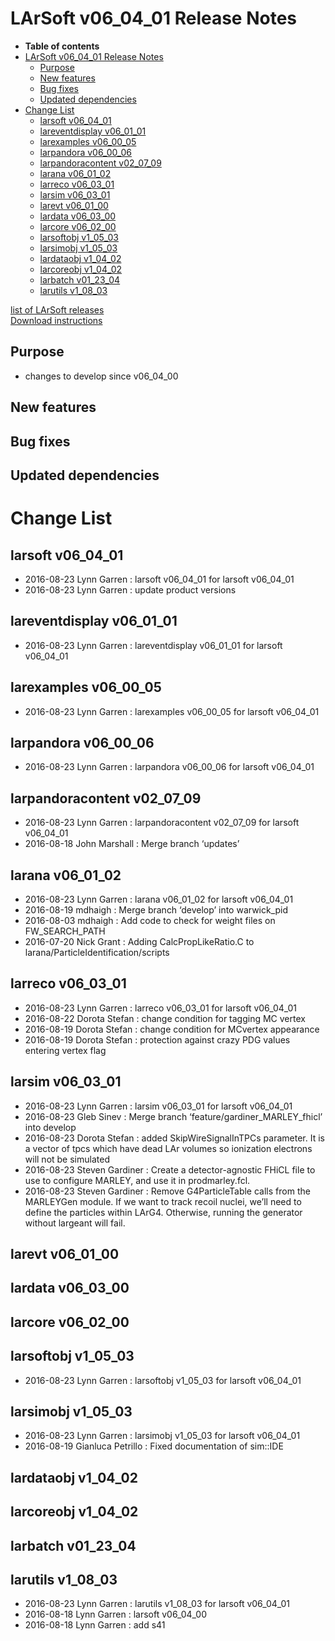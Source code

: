 LArSoft v06\_04\_01 Release Notes
======================================================================

-   **Table of contents**
-   [LArSoft v06\_04\_01 Release Notes](#LArSoft-v06_04_01-Release-Notes)
    -   [Purpose](#Purpose)
    -   [New features](#New-features)
    -   [Bug fixes](#Bug-fixes)
    -   [Updated dependencies](#Updated-dependencies)
-   [Change List](#Change-List)
    -   [larsoft v06\_04\_01](#larsoft-v06_04_01)
    -   [lareventdisplay v06\_01\_01](#lareventdisplay-v06_01_01)
    -   [larexamples v06\_00\_05](#larexamples-v06_00_05)
    -   [larpandora v06\_00\_06](#larpandora-v06_00_06)
    -   [larpandoracontent v02\_07\_09](#larpandoracontent-v02_07_09)
    -   [larana v06\_01\_02](#larana-v06_01_02)
    -   [larreco v06\_03\_01](#larreco-v06_03_01)
    -   [larsim v06\_03\_01](#larsim-v06_03_01)
    -   [larevt v06\_01\_00](#larevt-v06_01_00)
    -   [lardata v06\_03\_00](#lardata-v06_03_00)
    -   [larcore v06\_02\_00](#larcore-v06_02_00)
    -   [larsoftobj v1\_05\_03](#larsoftobj-v1_05_03)
    -   [larsimobj v1\_05\_03](#larsimobj-v1_05_03)
    -   [lardataobj v1\_04\_02](#lardataobj-v1_04_02)
    -   [larcoreobj v1\_04\_02](#larcoreobj-v1_04_02)
    -   [larbatch v01\_23\_04](#larbatch-v01_23_04)
    -   [larutils v1\_08\_03](#larutils-v1_08_03)

[list of LArSoft releases](LArSoft_release_list)\
[Download instructions](http://scisoft.fnal.gov/scisoft/bundles/larsoft/v06_04_01/larsoft-v06_04_01.html)

Purpose
--------------------

-   changes to develop since v06\_04\_00

New features
------------------------------

Bug fixes
------------------------

Updated dependencies
----------------------------------------------

Change List
============================

larsoft v06\_04\_01
------------------------------------------

-   2016-08-23 Lynn Garren : larsoft v06\_04\_01 for larsoft v06\_04\_01
-   2016-08-23 Lynn Garren : update product versions

lareventdisplay v06\_01\_01
----------------------------------------------------------

-   2016-08-23 Lynn Garren : lareventdisplay v06\_01\_01 for larsoft v06\_04\_01

larexamples v06\_00\_05
--------------------------------------------------

-   2016-08-23 Lynn Garren : larexamples v06\_00\_05 for larsoft v06\_04\_01

larpandora v06\_00\_06
------------------------------------------------

-   2016-08-23 Lynn Garren : larpandora v06\_00\_06 for larsoft v06\_04\_01

larpandoracontent v02\_07\_09
--------------------------------------------------------------

-   2016-08-23 Lynn Garren : larpandoracontent v02\_07\_09 for larsoft v06\_04\_01
-   2016-08-18 John Marshall : Merge branch ‘updates’

larana v06\_01\_02
----------------------------------------

-   2016-08-23 Lynn Garren : larana v06\_01\_02 for larsoft v06\_04\_01
-   2016-08-19 mdhaigh : Merge branch ‘develop’ into warwick\_pid
-   2016-08-03 mdhaigh : Add code to check for weight files on FW\_SEARCH\_PATH
-   2016-07-20 Nick Grant : Adding CalcPropLikeRatio.C to larana/ParticleIdentification/scripts

larreco v06\_03\_01
------------------------------------------

-   2016-08-23 Lynn Garren : larreco v06\_03\_01 for larsoft v06\_04\_01
-   2016-08-22 Dorota Stefan : change condition for tagging MC vertex
-   2016-08-19 Dorota Stefan : change condition for MCvertex appearance
-   2016-08-19 Dorota Stefan : protection against crazy PDG values entering vertex flag

larsim v06\_03\_01
----------------------------------------

-   2016-08-23 Lynn Garren : larsim v06\_03\_01 for larsoft v06\_04\_01
-   2016-08-23 Gleb Sinev : Merge branch ‘feature/gardiner\_MARLEY\_fhicl’ into develop
-   2016-08-23 Dorota Stefan : added SkipWireSignalInTPCs parameter. It is a vector of tpcs which have dead LAr volumes so ionization electrons will not be simulated
-   2016-08-23 Steven Gardiner : Create a detector-agnostic FHiCL file to use to configure MARLEY, and use it in prodmarley.fcl.
-   2016-08-23 Steven Gardiner : Remove G4ParticleTable calls from the MARLEYGen module. If we want to track recoil nuclei, we’ll need to define the particles within LArG4. Otherwise, running the generator without largeant will fail.

larevt v06\_01\_00
----------------------------------------

lardata v06\_03\_00
------------------------------------------

larcore v06\_02\_00
------------------------------------------

larsoftobj v1\_05\_03
----------------------------------------------

-   2016-08-23 Lynn Garren : larsoftobj v1\_05\_03 for larsoft v06\_04\_01

larsimobj v1\_05\_03
--------------------------------------------

-   2016-08-23 Lynn Garren : larsimobj v1\_05\_03 for larsoft v06\_04\_01
-   2016-08-19 Gianluca Petrillo : Fixed documentation of sim::IDE

lardataobj v1\_04\_02
----------------------------------------------

larcoreobj v1\_04\_02
----------------------------------------------

larbatch v01\_23\_04
--------------------------------------------

larutils v1\_08\_03
------------------------------------------

-   2016-08-23 Lynn Garren : larutils v1\_08\_03 for larsoft v06\_04\_01
-   2016-08-18 Lynn Garren : larsoft v06\_04\_00
-   2016-08-18 Lynn Garren : add s41
